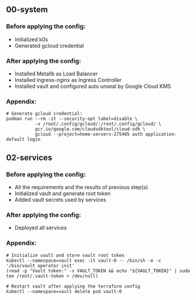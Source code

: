 ## 00-system

### Before applying the config:

- Initialized k0s
- Generated gcloud credential

### After applying the config:

- Installed Metallb as Load Balancer
- Installed ingress-nginx as Ingress Controller
- Installed vault and configured auto unseal by Google Cloud KMS

### Appendix:

```shell
# Generate gcloud credential:
podman run --rm -it --security-opt label=disable \
           -v /root/.config/gcloud/:/root/.config/gcloud/ \
           gcr.io/google.com/cloudsdktool/cloud-sdk \
           gcloud --project=home-servers-275405 auth application-default login
```

## 02-services

### Before applying the config:

- All the requirements and the results of previous step(s)
- Initialized vault and generate root token
- Added vault secrets used by services

### After applying the config:

- Deployed all services

### Appendix:

```shell
# Initialize vault and store vault root token
kubectl --namespace=vault exec -it vault-0 -- /bin/sh -e -c '/bin/vault operator init'
(read -p "Vault token:" -s VAULT_TOKEN && echo "${VAULT_TOKEN}" | sudo tee /root/.vault-token > /dev/null)
```

```shell
# Restart vault after applying the terraform config
kubectl --namespace=vault delete pod vault-0
```
